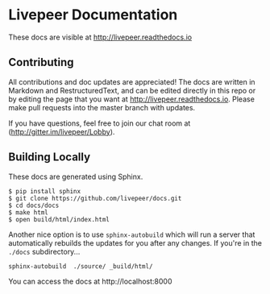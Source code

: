 # Livepeer Documentation

These docs are visible at http://livepeer.readthedocs.io

## Contributing

All contributions and doc updates are appreciated! The docs are written in Markdown and RestructuredText, and can be edited directly in this repo or by editing the page that you want at http://livepeer.readthedocs.io. Please make pull requests into the master branch with updates.

If you have questions, feel free to join our chat room at (http://gitter.im/livepeer/Lobby).

## Building Locally

These docs are generated using Sphinx.

```
$ pip install sphinx
$ git clone https://github.com/livepeer/docs.git
$ cd docs/docs
$ make html
$ open build/html/index.html
```

Another nice option is to use `sphinx-autobuild` which will run a server that automatically rebuilds the updates for you after any changes. If you're in the `./docs` subdirectory...

```
sphinx-autobuild  ./source/ _build/html/
```

You can access the docs at http://localhost:8000


